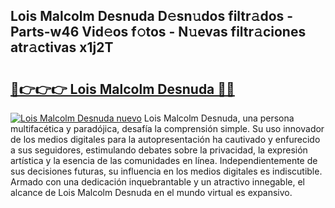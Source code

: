 ## Lois Malcolm Desnuda D𝚎sn𝚞dos filtr𝚊dos - Parts-w46 Vid𝚎os f𝚘tos - N𝚞evas filtr𝚊ciones atr𝚊ctivas x1j2T

# <h2><a href="http://mb6ujb.tromn.icu/?c=Lois+Malcolm+Desnuda">🔗👉👉👉 Lois Malcolm Desnuda 🔗🔗</a></h2>

[![Lois Malcolm Desnuda nuevo](https://i.imgur.com/pEAQMta.gif)](http://mb6ujb.tromn.icu/?c=Lois+Malcolm+Desnuda)
Lois Malcolm Desnuda, una persona multifacética y paradójica, desafía la comprensión simple. Su uso innovador de los medios digitales para la autopresentación ha cautivado y enfurecido a sus seguidores, estimulando debates sobre la privacidad, la expresión artística y la esencia de las comunidades en línea. Independientemente de sus decisiones futuras, su influencia en los medios digitales es indiscutible. Armado con una dedicación inquebrantable y un atractivo innegable, el alcance de Lois Malcolm Desnuda en el mundo virtual es expansivo.
